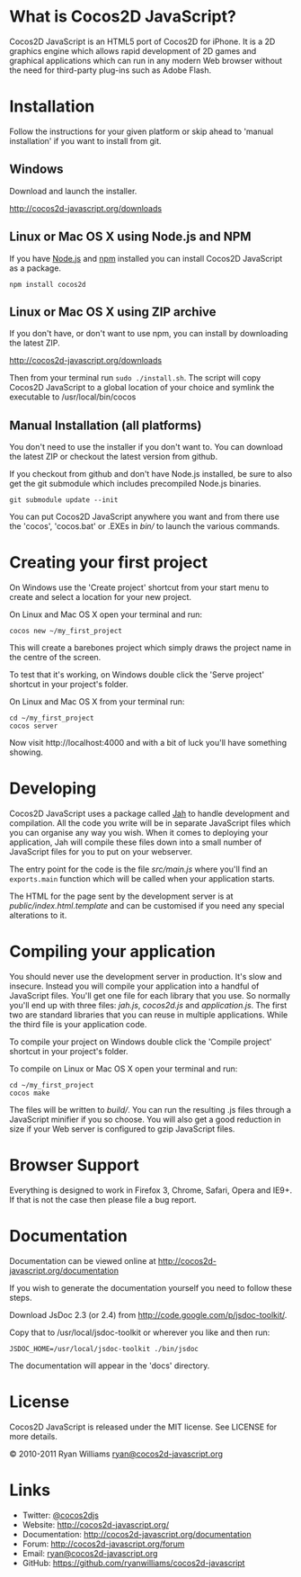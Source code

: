 What is Cocos2D JavaScript?
===========================

Cocos2D JavaScript is an HTML5 port of Cocos2D for iPhone.
It is a 2D graphics engine which allows rapid development of 2D games and
graphical applications which can run in any modern Web browser without the need
for third-party plug-ins such as Adobe Flash.

Installation
============

Follow the instructions for your given platform or skip ahead to 'manual
installation' if you want to install from git.

Windows
-------

Download and launch the installer.

<http://cocos2d-javascript.org/downloads>

Linux or Mac OS X using Node.js and NPM
---------------------------------------

If you have [Node.js][nodejs] and [npm][npm] installed you can install Cocos2D
JavaScript as a package.

    npm install cocos2d

Linux or Mac OS X using ZIP archive
-----------------------------------

If you don't have, or don't want to use npm, you can install by downloading the
latest ZIP.

<http://cocos2d-javascript.org/downloads>

Then from your terminal run `sudo ./install.sh`. The script will copy Cocos2D
JavaScript to a global location of your choice and symlink the executable to
/usr/local/bin/cocos

Manual Installation (all platforms)
-----------------------------------

You don't need to use the installer if you don't want to. You can download the
latest ZIP or checkout the latest version from github.

If you checkout from github and don't have Node.js installed, be sure to also
get the git submodule which includes precompiled Node.js binaries.

    git submodule update --init

You can put Cocos2D JavaScript anywhere you want and from there use the
'cocos', 'cocos.bat' or .EXEs in _bin/_ to launch the various commands.

Creating your first project
===========================

On Windows use the 'Create project' shortcut from your start menu to create and
select a location for your new project.

On Linux and Mac OS X open your terminal and run:

    cocos new ~/my_first_project

This will create a barebones project which simply draws the project name in the
centre of the screen.

To test that it's working, on Windows double click the 'Serve project' shortcut
in your project's folder.

On Linux and Mac OS X from your terminal run:

    cd ~/my_first_project
    cocos server

Now visit http://localhost:4000 and with a bit of luck you'll have something
showing.

Developing
==========

Cocos2D JavaScript uses a package called [Jah][jah] to handle development and
compilation. All the code you write will be in separate JavaScript files which
you can organise any way you wish. When it comes to deploying your application,
Jah will compile these files down into a small number of JavaScript files for
you to put on your webserver.

The entry point for the code is the file _src/main.js_ where you'll find an
`exports.main` function which will be called when your application starts.

The HTML for the page sent by the development server is at
_public/index.html.template_ and can be customised if you need any special
alterations to it.

Compiling your application
==========================

You should never use the development server in production. It's slow and
insecure. Instead you will compile your application into a handful of
JavaScript files. You'll get one file for each library that you use. So
normally you'll end up with three files: _jah.js_, _cocos2d.js_ and
_application.js_. The first two are standard libraries that you can reuse in
multiple applications. While the third file is your application code.

To compile your project on Windows double click the 'Compile project' shortcut in your
project's folder.

To compile on Linux or Mac OS X open your terminal and run:

    cd ~/my_first_project
    cocos make

The files will be written to _build/_. You can run the resulting .js files
through a JavaScript minifier if you so choose. You will also get a good
reduction in size if your Web server is configured to gzip JavaScript files.

Browser Support
===============

Everything is designed to work in Firefox 3, Chrome, Safari, Opera and IE9+. If
that is not the case then please file a bug report.

Documentation
=============

Documentation can be viewed online at <http://cocos2d-javascript.org/documentation>

If you wish to generate the documentation yourself you need to follow these steps.

Download JsDoc 2.3 (or 2.4) from <http://code.google.com/p/jsdoc-toolkit/>.

Copy that to /usr/local/jsdoc-toolkit or wherever you like and then run:

    JSDOC_HOME=/usr/local/jsdoc-toolkit ./bin/jsdoc

The documentation will appear in the 'docs' directory.

License
=======

Cocos2D JavaScript is released under the MIT license. See LICENSE for more details.

© 2010-2011 Ryan Williams <ryan@cocos2d-javascript.org>

Links
=====

* Twitter: [@cocos2djs](http://twitter.com/cocos2djs)
* Website: <http://cocos2d-javascript.org/>
* Documentation: <http://cocos2d-javascript.org/documentation>
* Forum: <http://cocos2d-javascript.org/forum>
* Email: <ryan@cocos2d-javascript.org>
* GitHub: <https://github.com/ryanwilliams/cocos2d-javascript>


[jah]: https://github.com/ryanwilliams/jah
[nodejs]: http://nodejs.org
[npm]: http://npmjs.org
